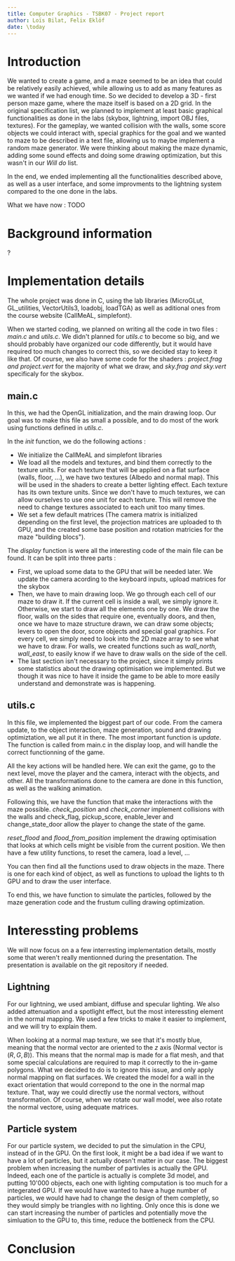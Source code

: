 ```yaml
---
title: Computer Graphics - TSBK07 - Project report
author: Loïs Bilat, Felix Eklöf
date: \today
--- 
```


# Introduction

We wanted to create a game, and a maze seemed to be an idea that could be relatively easily achieved, while allowing us to add as many features as we wanted if we had enough time. So we decided to develop a 3D - first person maze game, where the maze itself is based on a 2D grid. In the original specification list, we planned to implement at least basic graphical functionalities as done in the labs (skybox, lightning, import OBJ files, textures). For the gameplay, we wanted collision with the walls, some score objects we could interact with, special graphics for the goal and we wanted to maze to be described in a text file, allowing us to maybe implement a random maze generator. We were thinking about making the maze dynamic, adding some sound effects and doing some drawing optimization, but this wasn't in our *Will do* list. 

In the end, we ended implementing all the functionalities described above, as well as a user interface, and some improvments to the lightning system compared to the one done in the labs.

What we have now : TODO

# Background information
 ? 

# Implementation details

The whole project was done in C, using the lab libraries (MicroGLut, GL_utilities, VectorUtils3, loadobj, loadTGA) as well as aditional ones from the course website (CallMeAL, simplefont).

When we started coding, we planned on writing all the code in two files : *main.c* and *utils.c*. We didn't planned for *utils.c* to become so big, and we should probably have organized our code differently, but it would have required too much changes to correct this, so we decided stay to keep it like that. Of course, we also have some code for the shaders : *project.frag and project.vert* for the majority of what we draw, and *sky.frag and sky.vert* specificaly for the skybox.

## main.c 

In this, we had the OpenGL initialization, and the main drawing loop. Our goal was to make this file as small a possible, and to do most of the work using functions defined in *utils.c*.

In the *init* function, we do the following actions :

- We initialize the CallMeAL and simplefont libraries
- We load all the models and textures, and bind them correctly to the texture units. For each texture that will be applied on a flat surface (walls, floor, ...), we have two textures (Albedo and normal map). This will be used in the shaders to create a better lighting effect. Each texture has its own texture units. Since we don't have to much textures, we can allow ourselves to use one unit for each texture. This will remove the need to change textures associated to each unit too many times. 
- We set a few default matrices (The camera matrix is initialized depending on the first level, the projection matrices are uploaded to th GPU, and the created some base position and rotation matricies for the maze "building blocs").

The *display* function is were all the interesting code of the main file can be found. It can be split into three parts :

- First, we upload some data to the GPU that will be needed later. We update the camera acording to the keyboard inputs, upload matrices for the skybox
- Then, we have to main drawing loop. We go through each cell of our maze to draw it. If the current cell is inside a wall, we simply ignore it. Otherwise, we start to draw all the elements one by one. We draw the floor, walls on the sides that require one, eventually doors, and then, once we have to maze structure drawn, we can draw some objects; levers to open the door, score objects and special goal graphics. For every cell, we simply need to look into the 2D maze array to see what we have to draw. For walls, we created functions such as *wall_north, wall_east*, to easily know if we have to draw walls on the side of the cell.
- The last section isn't necessary to the project, since it simply prints some statistics about the drawing optimisation we implemented. But we though it was nice to have it inside the game to be able to more easily understand and demonstrate was is happening. 

## utils.c

In this file, we implemented the biggest part of our code. From the camera update, to the object interaction, maze generation, sound and drawing optimiztation, we all put it in there. The most important function is *update*. The function is called from main.c in the display loop, and will handle the correct functionning of the game.

All the key actions will be handled here. We can exit the game, go to the next level, move the player and the camera, interact with the objects, and other. All the transformations done to the camera are done in this function, as well as the walking animation.

Following this, we have the function that make the interactions with the maze possible. *check_position* and *check_corner* implement collisions with the walls and check_flag, pickup_score, enable_lever and change_state_door allow the player to change the state of the game.

*reset_flood* and *flood_from_position* implement the drawing optimisation that looks at which cells might be visible from the current position. We then have a few utility functions, to reset the camera, load a level, ...

You can then find all the functions used to draw objects in the maze. There is one for each kind of object, as well as functions to upload the lights to th GPU and to draw the user interface.

To end this, we have function to simulate the particles, followed by the maze generation code and the frustum culling drawing optimization.

# Interessting problems

We will now focus on a a few interresting implementation details, mostly some that weren't really mentionned during the presentation. The presentation is available on the git repository if needed.

## Lightning

For our lightning, we used ambiant, diffuse and specular lighting. We also added attenuation and a spotlight effect, but the most interessting element in the normal mapping. We used a few tricks to make it easier to implement, and we will try to explain them. 

When looking at a normal map texture, we see that it's mostly blue, meaning that the normal vector are oriented to the *z* axis (Normal vector is $(R, G, B)$). This means that the normal map is made for a flat mesh, and that some special calculations are required to map it correctly to the in-game polygons. What we decided to do is to ignore this issue, and only apply normal mapping on flat surfaces. We created the model for a wall in the exact orientation that would correpond to the one in the normal map texture. That, way we could directly use the normal vectors, without transformation. Of course, when we rotate our wall model, wee also rotate the normal vectore, using adequate matrices. 

## Particle system

For our particle system, we decided to put the simulation in the CPU, instead of in the GPU. On the first look, it might be a bad idea if we want to have a lot of particles, but it actually doesn't matter in our case. The biggest problem when increasing the number of partivles is actually the GPU. Indeed, each one of the particle is actually is complete 3d model, and putting 10'000 objects, each one with lighting computation is too much for a integerated GPU. If we would have wanted to have a huge number of particles, we would have had to change the design of them completly, so they would simply be triangles with no lighting. Only once this is done we can start increasing the number of particles and potentially move the simluation to the GPU to, this time, reduce the bottleneck from the CPU.



# Conclusion